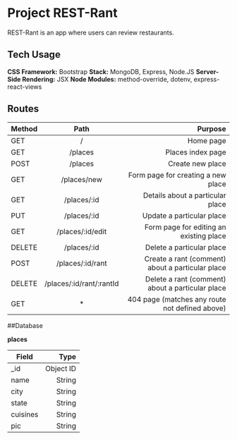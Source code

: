 # Project REST-Rant

REST-Rant is an app where users can review restaurants.

## Tech Usage

**CSS Framework:** Bootstrap
**Stack:** MongoDB, Express, Node.JS
**Server-Side Rendering:** JSX
**Node Modules:** method-override, dotenv, express-react-views

## Routes

| Method |           Path           | Purpose                                          |
| ------ | :----------------------: | -----------------------------------------------: |
| GET    |            /             |                                        Home page |
| GET    |         /places          |                                Places index page |
| POST   |         /places          |                                 Create new place |
| GET    |       /places/new        |               Form page for creating a new place |
| GET    |       /places/:id        |                 Details about a particular place |
| PUT    |       /places/:id        |                        Update a particular place |
| GET    |     /places/:id/edit     |          Form page for editing an existing place |
| DELETE |       /places/:id        |                        Delete a particular place |
| POST   |     /places/:id/rant     | Create a rant (comment) about a particular place |
| DELETE | /places/:id/rant/:rantId | Delete a rant (comment) about a particular place |
| GET    |            \*            |   404 page (matches any route not defined above) |


##Database

**places**

|**Field** |**Type**    |
|----------|----------: |
|_id	   |Object ID   |
|name	   |String      |
|city	   |String      |
|state	   |String      |
|cuisines  |String      |
|pic	   |String      |
